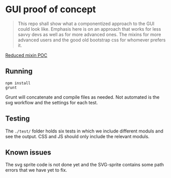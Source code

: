 GUI proof of concept
====================


> This repo shall show what a componentized approach to the GUI could look like.
> Emphasis here is on an approach that works for less savvy devs as well as for more advanced ones.
> The mixins for more advanced users and the good old bootstrap css for whomever prefers it.

[Reduced mixin POC](http://codepen.io/dominikwilkowski/pen/qddwgG?editors=010)

## Running

```shell
npm install
grunt
```

Grunt will concatenate and compile files as needed. Not automated is the svg workflow and the settings for each test.

## Testing

The `./test/` folder holds six tests in which we include different moduls and see the output. CSS and JS should only include the relevant moduls.

## Known issues

The svg sprite code is not done yet and the SVG-sprite contains some path errors that we have yet to fix.
